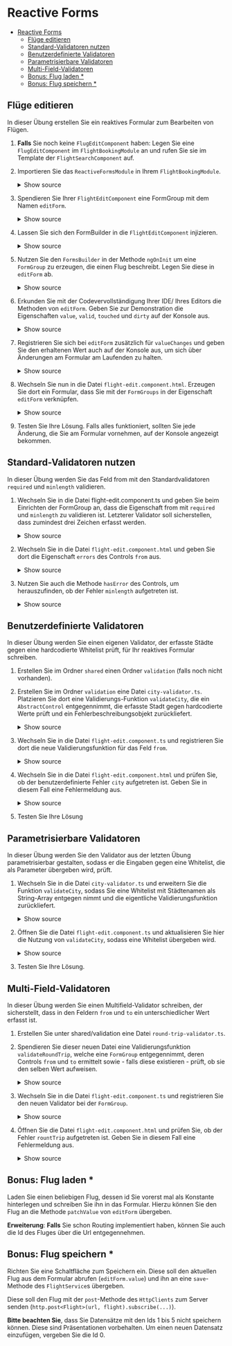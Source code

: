# Reactive Forms

- [Reactive Forms](#reactive-forms)
    - [Flüge editieren](#fl%C3%BCge-editieren)
    - [Standard-Validatoren nutzen](#standard-validatoren-nutzen)
    - [Benutzerdefinierte Validatoren](#benutzerdefinierte-validatoren)
    - [Parametrisierbare Validatoren](#parametrisierbare-validatoren)
    - [Multi-Field-Validatoren](#multi-field-validatoren)
    - [Bonus: Flug laden *](#bonus-flug-laden)
    - [Bonus: Flug speichern *](#bonus-flug-speichern)

## Flüge editieren

In dieser Übung erstellen Sie ein reaktives Formular zum Bearbeiten von Flügen.

1. **Falls** Sie noch keine ``FlugEditComponent`` haben: Legen Sie eine ``FlugEditComponent`` im ``FlightBookingModule`` an und rufen Sie sie im Template der ``FlightSearchComponent`` auf.

2. Importieren Sie das ``ReactiveFormsModule`` in Ihrem ``FlightBookingModule``.

    <details>
    <summary>Show source</summary>
    <p>

    ```typescript
    [...]
    import { ReactiveFormsModule } from '@angular/forms';
    [...]

    @NgModule({
        [...]
        imports: [
            [...]
            ReactiveFormsModule
        ],
        [...]
    })
    export class FlightBookingModule {
    }
    ```
    
    </p>
    </details>

3. Spendieren Sie Ihrer ``FlightEditComponent`` eine FormGroup mit dem Namen ``editForm``.

    <details>
    <summary>Show source</summary>
    <p>
    
    ```typescript

    [...]
    import {FormGroup} from '@angular/forms';

    @Component({[...]})
    export class FlightEditComponent implements OnInit {

        editForm: FormGroup;
    
        [...]
    }
    ```
    
    </p>
    </details>


4. Lassen Sie sich den FormBuilder in die ``FlightEditComponent`` injizieren.

    <details>
    <summary>Show source</summary>
    <p>
    
    ```typescript
    import {[...], FormBuilder} from '@angular/forms';

    @Component({
        [...]
    })
    export class FlightEditComponent implements OnInit {
        [...]  
        constructor(private fb: FormBuilder) {
        }
        [...]
    }
    ```
    
    </p>
    </details>


5. Nutzen Sie den ``FormsBuilder`` in der Methode ``ngOnInit`` um eine ``FormGroup`` zu erzeugen, die einen Flug beschreibt. Legen Sie diese in ``editForm`` ab.

    <details>
    <summary>Show source</summary>
    <p>
    
    ```typescript

    export class FlightEditComponent implements OnInit {
        [...]  
        ngOnInit() {
            this.editForm = this.fb.group({
                id:   [1],
                from: [],
                to:   [],
                date: []
            });
        }
        [...]
    }
    ```
    
    </p>
    </details>


6. Erkunden Sie mit der Codevervollständigung Ihrer IDE/ Ihres Editors die Methoden von ``editForm``. Geben Sie zur Demonstration die Eigenschaften ``value``, ``valid``, ``touched`` und ``dirty`` auf der Konsole aus. 
    
    <details>
    <summary>Show source</summary>
    <p>

    ```typescript

    export class FlightEditComponent implements OnInit {
        [...]  
        ngOnInit() {
            [...]
            console.log(this.editForm.value);
            console.log(this.editForm.valid);
            console.log(this.editForm.touched);
            console.log(this.editForm.dirty);
        }
        [...]
    }
    ```

    </p>
    </details>

7. Registrieren Sie sich bei ``editForm`` zusätzlich für ``valueChanges`` und geben Sie den erhaltenen Wert auch auf der Konsole aus, um sich über Änderungen am Formular am Laufenden zu halten.

    <details>
    <summary>Show source</summary>
    <p>

    ```typescript

    export class FlightEditComponent implements OnInit {
    [...]  
        ngOnInit() {
            [...]
            this.editForm.valueChanges.subscribe(v => {
                console.debug('changes', v);
            });
        }
    [...]
    }
    ```

    </p>
    </details>
    
8. Wechseln Sie nun in die Datei ``flight-edit.component.html``. Erzeugen Sie dort ein Formular, dass Sie mit der ``FormGroups`` in der Eigenschaft ``editForm`` verknüpfen.

    <details>
    <summary>Show source</summary>
    <p>

    ```html
    <form [formGroup]="editForm">
        <div class="form-group">
            <label>Id:</label>
            <input formControlName="id" class="form-control">
        </div>

        <div class="form-group">
            <label>Date:</label>
            <input formControlName="date" class="form-control">
        </div>

        <div class="form-group">
            <label>From:</label>
            <input formControlName="from" class="form-control">
        </div>

        <div class="form-group">
            <label>To:</label>
            <input formControlName="to" class="form-control">
        </div>

        <div class="form-group">
            <button (click)="save()" class="btn btn-default">Save</button>
        </div>

    </form>
    ```

    </p>
    </details>

9. Testen Sie Ihre Lösung. Falls alles funktioniert, sollten Sie jede Änderung, die Sie am Formular vornehmen, auf der Konsole angezeigt bekommen.

## Standard-Validatoren nutzen

In dieser Übung werden Sie das Feld from mit den Standardvalidatoren ``required`` und ``minlength`` validieren.

1. Wechseln Sie in die Datei flight-edit.component.ts und geben Sie beim Einrichten der FormGroup an, dass die Eigenschaft from mit ``required`` und ``minlength`` zu validieren ist. Letzterer Validator soll sicherstellen, dass zumindest drei Zeichen erfasst werden.

    <details>
    <summary>Show source</summary>
    <p>

    ```typescript		
    [...]
    ngOnInit(): void {
        this.editForm = this.fb.group({
            id:   [1],
            from: [null, [Validators.required, Validators.minLength(3)]],
            to:   [null],
            date: [null]
        });

    }
    [...]		
    ```	

    </p>
    </details>

2. Wechseln Sie in die Datei ``flight-edit.component.html`` und geben Sie dort die Eigenschaft ``errors`` des Controls ``from`` aus.
 
    <details>
    <summary>Show source</summary>
    <p>

    ```TypeScript
    <input  formControlName="from">		
    [...]           
    errors: {{editForm.controls['from'].errors | json}}	
    ```

    </p>
    </details> 
 
3. Nutzen Sie auch die Methode ``hasError`` des Controls, um herauszufinden, ob der Fehler ``minlength`` aufgetreten ist.

    <details>
    <summary>Show source</summary>
    <p>

    ```TypeScript
    <input  formControlName="from" [...] >		
    [...]
    <div class="text-danger" *ngIf="editForm.controls['from'].hasError('minlength')">		
        ...minlength...
    </div>		
    ```

    </p>
    </details>

## Benutzerdefinierte Validatoren

In dieser Übung werden Sie einen eigenen Validator, der erfasste Städte gegen eine hardcodierte Whitelist prüft, für Ihr reaktives Formular schreiben. 

1. Erstellen Sie im Ordner ``shared`` einen Ordner ``validation`` (falls noch nicht vorhanden). 

2. Erstellen Sie im Ordner ``validation`` eine Datei ``city-validator.ts``. Platzieren Sie dort eine Validierungs-Funktion ``validateCity``, die ein ``AbstractControl`` entgegennimmt, die erfasste Stadt gegen hardcodierte Werte prüft und ein Fehlerbeschreibungsobjekt zurückliefert.

    <details>
    <summary>Show source</summary>
    <p>

    ```typescript
    import {AbstractControl, ValidationErrors} from '@angular/forms';

    export function validateCity(c: AbstractControl) {
        const validCities: string[] = ['Vienna', 'Cologne', 'Bern'];
        if (c.value && validCities.indexOf(c.value) === -1) {
            return {
                city: {
                    actualValue: c.value,
                    validCities: validCities
                }
            }
        }
        return null;
    }
    ```

    </p>
    </details>

3. Wechseln Sie in die Datei ``flight-edit.component.ts`` und registrieren Sie dort die neue Validierungsfunktion für das Feld ``from``.

    <details>
    <summary>Show source</summary>
    <p>

    ```typescript
    [...]
    import {validateCity} from '[...]';

    @Component({
        [...]
    })
    export class FlightEditComponent implements OnInit {
    
    ngOnInit(): void {
        this.editForm = this.fb.group({
            [...]
            from: [null, [[...], validateCity]],
            [...]
        });
    }
    ```
    </p>
    </details>

4. Wechseln Sie in die Datei ``flight-edit.component.html`` und prüfen Sie, ob der benutzerdefinierte Fehler ``city`` aufgetreten ist. Geben Sie in diesem Fall eine Fehlermeldung aus.

    <details>
    <summary>Show source</summary>
    <p>

    ```html
    [...]
    <div class="text-danger" *ngIf="editForm.controls['from'].hasError('city')">
        ...city...
    </div>
    [...]
    ```

    </p>
    </details>

5. Testen Sie Ihre Lösung

## Parametrisierbare Validatoren

In dieser Übung werden Sie den Validator aus der letzten Übung parametrisierbar gestalten, sodass er die Eingaben gegen eine Whitelist, die als Parameter übergeben wird, prüft.

1. Wechseln Sie in die Datei ``city-validator.ts`` und erweitern Sie die Funktion ``validateCity``, sodass Sie eine Whitelist mit Städtenamen als String-Array entgegen nimmt und die eigentliche Validierungsfunktion zurückliefert.

    <details>
    <summary>Show source</summary>
    <p>

    ```typescript
    import {[...], ValidatorFn} from '@angular/forms';
    [...]
    export function validateCity (validCities: string[]): ValidatorFn {
        return (c: AbstractControl) => {
            if (c.value && validCities.indexOf(c.value) === -1) {
                return {
                    city: {
                        actualValue: c.value,
                        validCities: validCities
                    }
                };
            }
            return null;
        };
    }
    ```

    </p>
    </details>

2. Öffnen Sie die Datei ``flight-edit.component.ts`` und aktualisieren Sie hier die Nutzung von ``validateCity``, sodass eine Whitelist übergeben wird.

    <details>
    <summary>Show source</summary>
    <p>

    ```typescript
    [...]
    this.editForm = this.fb.group({
        [...]
        from: [null, [[...], validateCity(['Vienna', 'Berlin', 'Gleisdorf'])]],
        [...]
        });
    [...]
    ```

    </p>
    </details>

3. Testen Sie Ihre Lösung.

## Multi-Field-Validatoren

In dieser Übung werden Sie einen Multifield-Validator schreiben, der sicherstellt, dass in den Feldern ``from`` und ``to`` ein unterschiedlicher Wert erfasst ist.

1. Erstellen Sie unter shared/validation eine Datei ``round-trip-validator.ts``. 

2. Spendieren Sie dieser neuen Datei eine Validierungsfunktion ``validateRoundTrip``, welche eine ``FormGroup`` entgegennimmt, deren Controls ``from`` und ``to`` ermittelt sowie - falls diese existieren - prüft, ob sie den selben Wert aufweisen.

    <details>
    <summary>Show source</summary>
    <p>

    ```typescript
    [...]   
    export function validateRoundTrip(g: FormGroup): object {
       let from = g.controls['from'];
       let to = g.controls['to'];

       if (!from || !to) return null;

       if (from.value === to.value) {
           return { roundTrip: true };
       }

       return null;
    }
    [...]
    ```
    </p>
    </details>

3. Wechseln Sie in die Datei ``flight-edit.component.ts`` und registrieren Sie den neuen Validator bei der ``FormGroup``.

    <details>
    <summary>Show source</summary>
    <p>

    ```typescript
    [...]
    import {validateRountTrip} from '[...]';

    @Component({
        [...]
    })
    export class FlightEditComponent implements OnInit {
    
        ngOnInit(): void {
            [...]
            this.editForm.validator = validateRoundTrip;
        }

    }
    ```
    </p>
    </details>


4. Öffnen Sie die Datei ``flight-edit.component.html`` und prüfen Sie, ob der Fehler ``rountTrip`` aufgetreten ist. Geben Sie in diesem Fall eine Fehlermeldung aus.

    <details>
    <summary>Show source</summary>
    <p>

    ```html
    [...]
    <div class="text-danger" *ngIf="editForm?.hasError('roundTrip')">
        ...roundTrip...
    </div>
    [...]
    ```

    </p>
    </details>

## Bonus: Flug laden *

Laden Sie einen beliebigen Flug, dessen id Sie vorerst mal als Konstante hinterlegen und schreiben Sie ihn in das Formular. Hierzu können Sie den Flug an die Methode ``patchValue`` von ``editForm`` übergeben.

**Erweiterung**: **Falls** Sie schon Routing implementiert haben, können Sie auch die Id des Fluges über die Url entgegennehmen.

## Bonus: Flug speichern *

Richten Sie eine Schaltfläche zum Speichern ein. Diese soll den aktuellen Flug aus dem Formular abrufen (``editForm.value``) und ihn an eine ``save``-Methode des ``FlightService``s übergeben. 

Diese soll den Flug mit der ``post``-Methode des ``HttpClients`` zum Server senden (``http.post<Flight>(url, flight).subscribe(...)``).

**Bitte beachten Sie**, dass Sie Datensätze mit den Ids 1 bis 5 nicht speichern können. Diese sind Präsentationen vorbehalten. Um einen neuen Datensatz einzufügen, vergeben Sie die Id 0.
